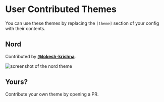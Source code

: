 # User Contributed Themes

You can use these themes by replacing the `[theme]` section of your config with their contents.

## Nord

Contributed by **[@lokesh-krishna](https://github.com/lokesh-krishna)**.

![screenshot of the nord theme](https://user-images.githubusercontent.com/20235646/99020443-a93a1980-2584-11eb-8028-0b95cfcf0fc6.png)

## Yours?

Contribute your own theme by opening a PR.